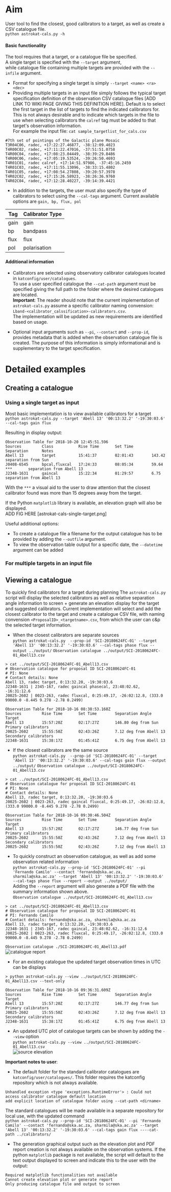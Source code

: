 # Aim
User tool to find the closest, good calibrators to a target, as well as create a CSV catalogue file.   
`python astrokat-cals.py -h`

#### Basic functionality
The tool requires that a target, or a catalogue file be specified.   
A single target is specified with the `--target` argument,    
while catalogue file containing multiple targets are provided with the `--infile` argument.   
* Format for specifying a single target is simply `--target <name> <ra> <dec>`   
* Providing multiple targets in an input file simply follows the typical target specification definition of the observation CSV catalogue files [ADD LINK TO WIKI PAGE GIVING THIS DEFINITION HERE].
Default is to select the first target in the list of targets to find the indicated calibrators for. This is not always desirable and to indicate which targets in the file to use when selecting calibrators the `calref` tag must be added to that target's observation information.   
For example the input file: `cat sample_targetlist_for_cals.csv`
```
#7th set of pointings of the Galactic plane Mosaic
T3R04C06, radec, +17:22:27.46877, -38:12:09.4023
T4R00C02, radec, +17:11:22.47016, -37:51:51.0758
T4R00C04, radec, +17:08:23.04449, -38:39:29.8486
T4R00C06, radec, +17:05:19.53524, -39:26:50.4693
T4R01C01, radec calref, +17:14:51.97986, -37:45:16.2459
T4R01C03, radec, +17:11:55.13096, -38:33:15.4802
T4R01C05, radec, +17:08:54.27808, -39:20:57.3978
T4R02C02, radec, +17:15:26.58923, -38:26:36.9760
T4R02C04, radec, +17:12:28.40227, -39:14:39.4421
```

* In addition to the targets, the user must also specify the type of calibrators to select using the `--cal-tags` argument. Current available options are `gain, bp, flux, pol`

| Tag | Calibrator Type |
| --- | --- |
| gain | gain |
| bp | bandpass |
| flux | flux |
| pol | polarisation |

#### Additional information
* Calibrators are selected using observatory calibrator catalogues located in `katconfig/user/catalogues`.   
To use a user specified catalogue the `--cat-path` argument must be specified giving the full path to the folder where the desired catalogues are located.   
**Important**: The reader should note that the current implementation of `astrokat-cals.py` assume a specific calibrator naming convension: `Lband-<calibrator_calssification>-calibrators.csv`.   
The implementation will be updated as new requirements are identified based on usage.

* Optional input arguments such as `--pi`, `--contact` and `--prop-id`, provides metadata that is added when the observation catalogue file is created.
The purpose of this information is simply informational and is supplementary to the target specification. 


# Detailed examples
## Creating a catalogue
### Using a single target as input
Most basic implementation is to view available calibrators for a target   
`python astrokat-cals.py --target 'Abell 13' '00:13:32.2' '-19:30:03.6' --cal-tags gain flux`

Resulting in display output:
```
Observation Table for 2018-10-20 12:45:51.596
Sources         Class           Rise Time       Set Time        Separation      Notes
Abell 13        target          15:41:37        02:01:43        143.42          separation from Sun
J0408-6545      bpcal,fluxcal   17:24:33        08:05:34        59.64 ***       separation from Abell 13
J2348-1631      gaincal         15:22:34        01:29:57        6.75            separation from Abell 13
```
With the `***` a visual aid to the user to draw attention that the closest calibrator found was more than 15 degrees away from the target.

If the Python `matplotlib` library is available, an elevation graph will also be displayed.   
ADD FIG HERE [astrokat-cals-single-target.png]

Useful additional options:
* To create a catalogue file a filename for the output catalogue has to be provided by adding the `--outfile` argument.
* To view the observation table output for a specific date, the `--datetime` argument can be added

### For multiple targets in an input file



## Viewing a catalogue


To quickly find calibrators for a target during planning
The `astrokat-cals.py` script will display the selected calibrators as well as relative separation angle information to screen + generate an elevation display for the target and suggested calibrators.
Current implementation will select and add the closest calibrator to the target and create a catalogue CSV file, with naming convension `<ProposalID>_<targetname>.csv`, from which the user can c&p the selected target information.
 
* When the closest calibrators are separate sources   
`python astrokat-cals.py  --prop-id 'SCI-20180624FC-01' --target 'Abell 13' '00:13:32.2' '-19:30:03.6' --cal-tags phase flux --output ../output/`
`Observation catalogue ../output/SCI-20180624FC-01_Abell13.csv`
```
> cat ../output/SCI-20180624FC-01_Abell13.csv
# Observation catalogue for proposal ID SCI-20180624FC-01
# PI: None
# Contact details: None
Abell 13, radec target, 0:13:32.20, -19:30:03.6
J2348-1631 | 2345-167, radec gaincal phasecal, 23:48:02.62, -16:31:12.6
J0025-2602 | 0023-263, radec fluxcal, 0:25:49.17, -26:02:12.8, (333.0 99000.0 -8.445 9.278 -2.78 0.2499)
```
```
Observation Table for 2018-10-16 08:38:53.168Z
Sources         Rise Time       Set Time        Separation Angle
Target
Abell 13        15:57:20Z       02:17:27Z       146.80 deg from Sun
Primary calibrators
J0025-2602      15:55:50Z       02:43:26Z       7.12 deg from Abell 13
Secondary calibrators
J2348-1631      15:38:17Z       01:45:41Z       6.75 deg from Abell 13
```

* If the closest calibrators are the same source   
`python astrokat-cals.py  --prop-id 'SCI-20180624FC-01' --target 'Abell 13' '00:13:32.2' '-19:30:03.6' --cal-tags gain flux --output ../output/`
`Observation catalogue ../output/SCI-20180624FC-01_Abell13.csv`
```
> cat ../output/SCI-20180624FC-01_Abell13.csv
# Observation catalogue for proposal ID SCI-20180624FC-01
# PI: None
# Contact details: None
Abell 13, radec target, 0:13:32.20, -19:30:03.6
J0025-2602 | 0023-263, radec gaincal fluxcal, 0:25:49.17, -26:02:12.8, (333.0 99000.0 -8.445 9.278 -2.78 0.2499)
```
```
Observation Table for 2018-10-16 09:30:46.504Z
Sources         Rise Time       Set Time        Separation Angle
Target
Abell 13        15:57:20Z       02:17:27Z       146.77 deg from Sun
Primary calibrators
J0025-2602      15:55:50Z       02:43:26Z       7.12 deg from Abell 13
Secondary calibrators
J0025-2602      15:55:50Z       02:43:26Z       7.12 deg from Abell 13
```

* To quickly construct an observation catalogue, as well as add some  observation related information   
`python astrokat-cals.py --prop-id 'SCI-20180624FC-01' --pi 'Fernando Camilo' --contact 'fernando@ska.ac.za, sharmila@ska.ac.za' --target 'Abell 13' '00:13:32.2' '-19:30:03.6' --cal-tags phase flux --report --output ../output/`   
Adding the `--report` argument will also generate a PDF file with the summary information shown above.   
`Observation catalogue ../output/SCI-20180624FC-01_Abell13.csv`
```
> cat ../output/SCI-20180624FC-01_Abell13.csv
# Observation catalogue for proposal ID SCI-20180624FC-01
# PI: Fernando Camilo
# Contact details: fernando@ska.ac.za, sharmila@ska.ac.za
Abell 13, radec target, 0:13:32.20, -19:30:03.6
J2348-1631 | 2345-167, radec gaincal, 23:48:02.62, -16:31:12.6
J0025-2602 | 0023-263, radec fluxcal, 0:25:49.17, -26:02:12.8, (333.0 99000.0 -8.445 9.278 -2.78 0.2499)
```
`Observation catalogue ./SCI-20180624FC-01_Abell13.pdf`    
![catalogue report](https://github.com/rubyvanrooyen/astrokat/blob/master/wiki/SCI-20180624FC-01_Abell13.png)

* For an existing catalogue the updated target observation times in UTC can be displays
```
> python astrokat-cals.py --view ../output/SCI-20180624FC-01_Abell13.csv --text-only

Observation Table for 2018-10-16 09:36:31.609Z
Sources         Rise Time       Set Time        Separation Angle
Target
Abell 13        15:57:20Z       02:17:27Z       146.77 deg from Sun
Primary calibrators
J0025-2602      15:55:50Z       02:43:26Z       7.12 deg from Abell 13
Secondary calibrators
J2348-1631      15:38:17Z       01:45:41Z       6.75 deg from Abell 13
```

* An updated UTC plot of catalogue targets can be shown by adding the `--view` option   
`python astrokat-cals.py --view ../output/SCI-20180624FC-01_Abell13.csv`   
![source elevation](https://github.com/rubyvanrooyen/astrokat/blob/master/wiki/elevation_utc_lst.png)

**Important notes to user**:

* The default folder for the standard calibrator catalogues are `katconfig/user/catalogues/`.
This folder requires the katconfig repository which is not always available.   
```
Unhandled exception <type 'exceptions.RuntimeError'> : Could not access calibrator catalogue default location
add explicit location of catalogue folder using --cat-path <dirname>
```   
The standard catalogues will be made available in a separate repository for local use, with the updated command   
`python astrokat-cals.py --prop-id 'SCI-20180624FC-01' --pi 'Fernando Camilo' --contact 'fernando@ska.ac.za, sharmila@ska.ac.za' --target 'Abell 13' '00:13:32.2' '-19:30:03.6' --cal-tags gain flux ----cat-path ../calibrators/`

* The generation graphical output such as the elevation plot and PDF report creation is not always available on the observation systems. If the python `matplotlib` package is not available, the script will default to the text output displayed to screen and indicate this to the user with the output:   
```
Required matplotlib functionalities not available
Cannot create elevation plot or generate report
Only producing catalogue file and output to screen
```